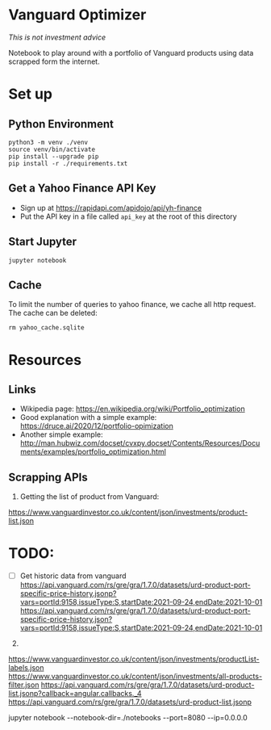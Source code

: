 # Vanguard Optimizer

*This is not investment advice*

Notebook to play around with a portfolio of Vanguard products using data scrapped form the internet. 

# Set up

## Python Environment

```shell
python3 -m venv ./venv
source venv/bin/activate
pip install --upgrade pip
pip install -r ./requirements.txt
```
## Get a Yahoo Finance API Key

* Sign up at https://rapidapi.com/apidojo/api/yh-finance
* Put the API key in a file called `api_key` at the root of this directory 

## Start Jupyter

```shell
jupyter notebook 
```

## Cache 

To limit the number of queries to yahoo finance, we cache all http request. The cache can be deleted:
```shell
rm yahoo_cache.sqlite
```


# Resources

## Links

* Wikipedia page: https://en.wikipedia.org/wiki/Portfolio_optimization
* Good explanation with a simple example: https://druce.ai/2020/12/portfolio-opimization
* Another simple example: http://man.hubwiz.com/docset/cvxpy.docset/Contents/Resources/Documents/examples/portfolio_optimization.html

## Scrapping APIs

1. Getting the list of product from Vanguard:

https://www.vanguardinvestor.co.uk/content/json/investments/product-list.json

# TODO:

- [ ] Get historic data from vanguard  
https://api.vanguard.com/rs/gre/gra/1.7.0/datasets/urd-product-port-specific-price-history.jsonp?vars=portId:9158,issueType:S,startDate:2021-09-24,endDate:2021-10-01
https://api.vanguard.com/rs/gre/gra/1.7.0/datasets/urd-product-port-specific-price-history.json?vars=portId:9158,issueType:S,startDate:2021-09-24,endDate:2021-10-01
2. 
https://www.vanguardinvestor.co.uk/content/json/investments/productList-labels.json
https://www.vanguardinvestor.co.uk/content/json/investments/all-products-filter.json
https://api.vanguard.com/rs/gre/gra/1.7.0/datasets/urd-product-list.jsonp?callback=angular.callbacks._4
https://api.vanguard.com/rs/gre/gra/1.7.0/datasets/urd-product-list.jsonp

jupyter notebook --notebook-dir=./notebooks --port=8080 --ip=0.0.0.0
